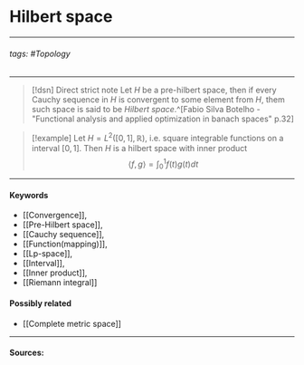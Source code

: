 # Hilbert space
***
###### tags: #Topology 
***
>[!dsn] Direct strict note
>Let $H$ be a pre-hilbert space, then if every Cauchy sequence in $H$ is convergent to some element from $H$, them such space is said to be *Hilbert space*.^[Fabio Silva Botelho - "Functional analysis and applied optimization in banach spaces" p.32]

>[!example] 
>Let $H=L^{2}([0,1],\mathbb{R})$, i.e. square integrable functions on a interval $[0,1]$. Then $H$ is a hilbert space with inner product 
>$$\langle f,g\rangle=\int_{0}^{1}f(t)g(t)dt$$
***
#### Keywords
- [[Convergence]],
- [[Pre-Hilbert space]],
- [[Cauchy sequence]],
- [[Function(mapping)]],
- [[Lp-space]],
- [[Interval]],
- [[Inner product]],
- [[Riemann integral]]
#### Possibly related
- [[Complete metric space]]
***
#### Sources:
